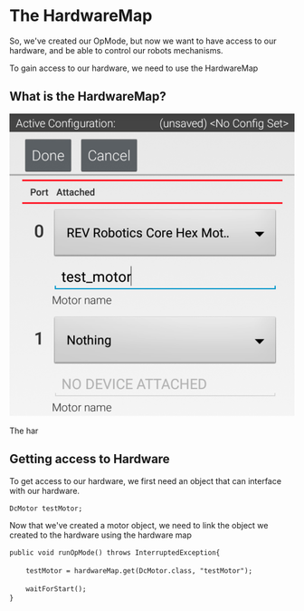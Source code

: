 # The HardwareMap

<p>So, we've created our OpMode, but now we want to have access to our hardware, and be able to control our robots mechanisms.</p>
<p>To gain access to our hardware, we need to use the HardwareMap

## What is the HardwareMap?

![Hardware Map](hardwaremap.svg)

<p>The har</p>

## Getting access to Hardware

<p>To get access to our hardware, we first need an object that can interface with our hardware.</p>

```
DcMotor testMotor;
```

<p>Now that we've created a motor object, we need to link the object we created to the hardware using the hardware map</p>

```
public void runOpMode() throws InterruptedException{

    testMotor = hardwareMap.get(DcMotor.class, "testMotor");

    waitForStart();
}
```